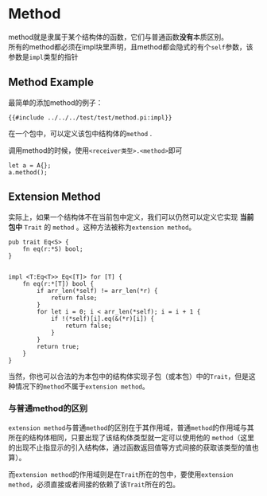 # Method

method就是隶属于某个结构体的函数，它们与普通函数**没有**本质区别。  
所有的method都必须在impl块里声明，且method都会隐式的有个`self`参数，该参数是`impl`类型的指针 



## Method Example

最简单的添加method的例子：  
```pivot-lang
{{#include ../../../test/test/method.pi:impl}}
```
在一个包中，可以定义该包中结构体的`method` . 


调用method的时候，使用`<receiver类型>.<method>`即可 

```pivot-lang
let a = A{};
a.method();
```

## Extension Method

实际上，如果一个结构体不在当前包中定义，我们可以仍然可以定义它实现 **当前包中** `Trait` 的 `method` 。这种方法被称为`extension method`。  
```pivot-lang
pub trait Eq<S> {
    fn eq(r:*S) bool;
}


impl <T:Eq<T>> Eq<[T]> for [T] {
    fn eq(r:*[T]) bool {
        if arr_len(*self) != arr_len(*r) {
            return false;
        }
        for let i = 0; i < arr_len(*self); i = i + 1 {
            if !(*self)[i].eq(&(*r)[i]) {
                return false;
            }
        }
        return true;
    }
}
```

当然，你也可以合法的为本包中的结构体实现子包（或本包）中的`Trait`，但是这种情况下的`method`不属于`extension method`。  

### 与普通method的区别

`extension method`与普通`method`的区别在于其作用域，普通`method`的作用域与其所在的结构体相同，只要出现了该结构体类型就一定可以使用他的
`method`（这里的出现不止指显示的引入结构体，通过函数返回值等方式间接的获取该类型的值也算）。

而`extension method`的作用域则是在`Trait`所在的包中，要使用`extension method`，必须直接或者间接的依赖了该`Trait`所在的包。
